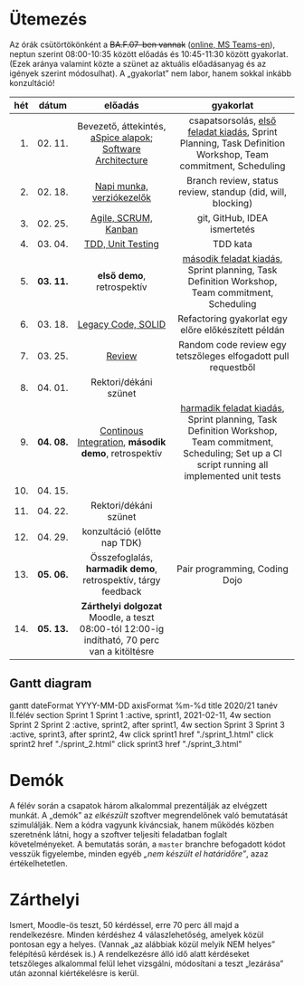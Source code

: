 # Ütemezés

Az órák csütörtökönként a ~~BA.F.07-ben vannak~~ ([online, MS Teams-en](https://teams.microsoft.com/l/team/19%3ac7cf754b3c92495bb1799aa81597d88a%40thread.tacv2/conversations?groupId=a56552c3-1b48-44d8-af21-7ac594aa9009&tenantId=1d6a56fa-705a-4bbc-8004-67a21d5e9b97)), neptun szerint 08:00-10:35 között előadás és 10:45-11:30 között gyakorlat. (Ezek aránya valamint közte a szünet az aktuális előadásanyag és az igények szerint módosulhat). A „gyakorlat” nem labor, hanem sokkal inkább konzultáció!

|hét    |dátum        |előadás|gyakorlat|
|------:|:-----------:|:-----:|:-------:|
| 1.|02.&nbsp;11.| Bevezető, áttekintés, [aSpice&nbsp;alapok](https://www.lhpes.com/blog/what-is-aspice-in-automotive); [Software Architecture](lectures/software_architecture.md) | csapatsorsolás, [első feladat kiadás](sprint_1.md), Sprint Planning, Task Definition Workshop, Team commitment, Scheduling
| 2.|02.&nbsp;18.| [Napi munka, verziókezelők](lectures/daily_work.md)|Branch review, status review, standup (did, will, blocking)
| 3.|02.&nbsp;25.| [Agile, SCRUM, Kanban](lectures/agile_scrum_kanban.md) | git, GitHub, IDEA ismertetés
| 4.|03.&nbsp;04.| [TDD, Unit Testing](lectures/tdd.md) | TDD kata
| 5.|**03.&nbsp;11.**| **első demo**, retrospektív|[második feladat kiadás](sprint_2.md), Sprint planning, Task Definition Workshop, Team commitment, Scheduling
| 6.|03.&nbsp;18.| [Legacy Code, SOLID](lectures/legacy_code.md) |Refactoring gyakorlat egy előre előkészített példán
| 7.|03.&nbsp;25.| [Review](lectures/review.md) |Random code review egy tetszőleges elfogadott pull requestből
| 8.|04.&nbsp;01.| Rektori/dékáni szünet
| 9.|**04.&nbsp;08.**| [Continous Integration](lectures/ci.md), **második demo**, retrospektív | [harmadik feladat kiadás](sprint_3.md), Sprint planning, Task Definition Workshop, Team commitment, Scheduling; Set up a CI script running all implemented unit tests
|10.|04.&nbsp;15.|
|11.|04.&nbsp;22.| Rektori/dékáni szünet
|12.|04.&nbsp;29.| konzultáció (előtte nap TDK)
|13.|**05.&nbsp;06.**| Összefoglalás, **harmadik demo**, retrospektív, tárgy feedback | Pair programming, Coding Dojo
|14.|**05.&nbsp;13.**| **Zárthelyi dolgozat** Moodle, a teszt 08:00-tól 12:00-ig indítható, 70 perc van a kitöltésre


## Gantt diagram


<div class="mermaid">
    gantt
    dateFormat  YYYY-MM-DD
    axisFormat  %m-%d
    title 2020/21 tanév II.félév
    section Sprint 1
        Sprint 1 :active, sprint1, 2021-02-11, 4w
    section Sprint 2
        Sprint 2 :active, sprint2, after sprint1, 4w
    section Sprint 3
        Sprint 3 :active, sprint3, after sprint2, 4w
    click sprint1 href "./sprint_1.html"
    click sprint2 href "./sprint_2.html"
    click sprint3 href "./sprint_3.html"
</div>


<!--
# Házi feladat - 1. hét

1. GitHub fiók létrehozása
    * ha még nincs
2. 11 JDK telepítése, mivel a szoftvert Java nyelven kell elkészíteni
    * ha nincs fönt
3. Fejlesztőkörnyezet telepítése és beállítása
    * IntelliJ IDEA az ajánlott és támogatott eszköz
4. Git és GitHub oktatóanyagok elolvasása
    * ha vannak hiányosságok
    * az órán nincs idő szájbarágósan git használatot oktatni, erre vannak interaktív oktatófelületek
    * ez mindenkinek egyéni felelőssége, ám ha konkrét kérdések merülnek fel, akkor ezekre természetesen kitérünk
5. Git repó klónozása
6. Kód futtatása a futtató- és a fejlesztőkörnyezet beállításainak tesztelése céljából
7. A jegyzet és az abban taglalt segédanyagok megismerése
8. Az elkészítendő szoftver átgondolása (lásd readme), statikus és dinamikus modell elkészítése komponens szinten
    * Ennek terjedelme (az órái példa alapján): egy absztrakciós szint a négyfelé bontás (kb. user story szint), és egy az ez alatti egyel, minden komponens még egy kibontása, kb. egyenrangú komponensek létrehozására - osztály szintre nem mennék le, még ha a végén ezekből akár osztály is lesz. Szóval kettő struktúra, kettő dinamikus viselkedést leíró diagram, egy magasabb és egy alacsonyabb absztrakciós szinten. Hogy konkrétan hány building block, azt mindenkinek "érzésre" kell megállapítania, ezért szubjektív az architektúra.
    * Ez egy egyéni feladat, hiszen még nincsenek csapatok. Az elkészítéshez javasolt eszközök: MS Visio, https://www.draw.io/.
    * Az elkészült diagramoknak a következő órán bemutatható állapotban kell lenniük.
-->



# Demók

A félév során a csapatok három alkalommal prezentálják az elvégzett munkát. A „demók” az _elkészült_ szoftver megrendelőnek való bemutatását szimulálják. Nem a kódra vagyunk kíváncsiak, hanem működés közben szeretnénk látni, hogy a szoftver teljesíti feladatban foglalt követelményeket.
A bemutatás során, a `master` branchre befogadott kódot vesszük figyelembe, minden egyéb _„nem készült el határidőre”_, azaz értékelhetetlen.


# Zárthelyi

Ismert, Moodle-ös teszt, 50 kérdéssel, erre 70 perc áll majd a rendelkezésre. Minden kérdéshez 4 válaszlehetőség, amelyek közül pontosan egy a helyes. (Vannak „az alábbiak közül melyik NEM helyes” felépítésű kérdések is.) A rendelkezésre álló idő alatt kérdéseket tetszőleges alkalommal felül lehet vizsgálni, módosítani a teszt „lezárása” után azonnal kiértékelésre is kerül.
